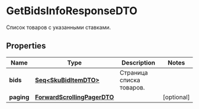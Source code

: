 

# GetBidsInfoResponseDTO

Список товаров с указанными ставками.

## Properties

Name | Type | Description | Notes
------------ | ------------- | ------------- | -------------
**bids** | [**Seq&lt;SkuBidItemDTO&gt;**](SkuBidItemDTO.md) | Страница списка товаров. | 
**paging** | [**ForwardScrollingPagerDTO**](ForwardScrollingPagerDTO.md) |  |  [optional]



